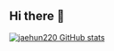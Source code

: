 ## Hi there 👋
[![jaehun220 GitHub stats](https://github-readme-stats.vercel.app/api?username=jaehun220&show_icons=true&theme=radical)](https://github.com/jaehun220/github-readme-stats)
